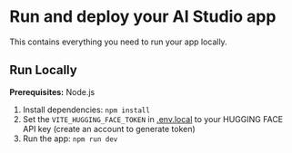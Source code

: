 # Run and deploy your AI Studio app

This contains everything you need to run your app locally.

## Run Locally

**Prerequisites:** Node.js

1. Install dependencies:
   `npm install`
2. Set the `VITE_HUGGING_FACE_TOKEN` in [.env.local](.env.local) to your HUGGING FACE API key
   (create an account to generate token)
3. Run the app:
   `npm run dev`
